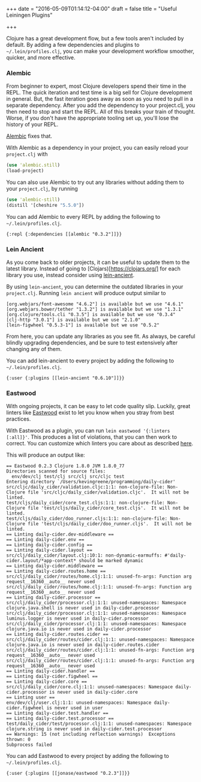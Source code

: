 +++
date = "2016-05-09T01:14:12-04:00"
draft = false
title = "Useful Leiningen Plugins"

+++

Clojure has a great development flow, but a few tools aren't included by default. By adding a few dependencies and plugins to `~/.lein/profiles.clj`, you can make your development workflow smoother, quicker, and more effective.

<!--more-->


### Alembic

From beginner to expert, most Clojure developers spend their time in the REPL. The quick iteration and test time is a big sell for Clojure development in general. But, the fast iteration goes away as soon as you need to pull in a separate dependency. After you add the dependency to your project.clj, you then need to stop and start the REPL. All of this breaks your train of thought. Worse, if you don't have the appropriate tooling set up, you'll lose the history of your REPL.

[Alembic](https://github.com/pallet/alembic) fixes that.

With Alembic as a dependency in your project, you can easily reload your `project.clj` with

``` clojure
(use 'alembic.still)
(load-project)
```

You can also use Alembic to try out any libraries without adding them to your `project.clj`, by running

``` clojure
(use 'alembic-still)
(distill '[cheshire "5.5.0"])
```

You can add Alembic to every REPL by adding the following to `~/.lein/profiles.clj`.

```
{:repl {:dependencies [[alembic "0.3.2"]]}}
``` 

### Lein Ancient

As you come back to older projects, it can be useful to update them to the latest library. Instead of going to [Clojars)[https://clojars.org/] for each library you use, instead consider using [lein-ancient](https://github.com/xsc/lein-ancient).

By using `lein-ancient`, you can determine the outdated libraries in your `project.clj`. Running `lein ancient` will produce output similar to

```
[org.webjars/font-awesome "4.6.2"] is available but we use "4.6.1"
[org.webjars.bower/tether "1.3.2"] is available but we use "1.3.1"
[org.clojure/tools.cli "0.3.5"] is available but we use "0.3.4"
[clj-http "3.0.1"] is available but we use "2.1.0"
[lein-figwheel "0.5.3-1"] is available but we use "0.5.2"
```

From here, you can update any libraries as you see fit. As always, be careful blindly upgrading dependencies, and be sure to test extensively after changing any of them.

You can add lein-ancient to every project by adding the following to `~/.lein/profiles.clj`.

```
{:user {:plugins [[lein-ancient "0.6.10"]]}}
``` 

### Eastwood

With ongoing projects, it can be easy to let code quality slip. Luckily, great linters like [Eastwood](https://github.com/jonase/eastwood) exist to let you know when you stray from best practices.

With Eastwood as a plugin, you can run `lein eastwood '{:linters [:all]}'`. This produces a list of violations, that you can then work to correct. You can customize which linters you care about as described [here](https://github.com/jonase/eastwood#whats-there).

This will produce an output like:

```
== Eastwood 0.2.3 Clojure 1.8.0 JVM 1.8.0_77
Directories scanned for source files:
  env/dev/clj test/clj src/clj src/cljc test
Entering directory `/Users/kevingreene/programming/daily-cider'
src/cljc/daily_cider/validation.cljc:1:1: non-clojure-file: Non-Clojure file 'src/cljc/daily_cider/validation.cljc'.  It will not be linted.
test/cljs/daily_cider/core_test.cljs:1:1: non-clojure-file: Non-Clojure file 'test/cljs/daily_cider/core_test.cljs'.  It will not be linted.
test/cljs/daily_cider/doo_runner.cljs:1:1: non-clojure-file: Non-Clojure file 'test/cljs/daily_cider/doo_runner.cljs'.  It will not be linted.
== Linting daily-cider.dev-middleware ==
== Linting daily-cider.env ==
== Linting daily-cider.config ==
== Linting daily-cider.layout ==
src/clj/daily_cider/layout.clj:10:1: non-dynamic-earmuffs: #'daily-cider.layout/*app-context* should be marked dynamic
== Linting daily-cider.middleware ==
== Linting daily-cider.routes.home ==
src/clj/daily_cider/routes/home.clj:1:1: unused-fn-args: Function arg request__16360__auto__ never used
src/clj/daily_cider/routes/home.clj:1:1: unused-fn-args: Function arg request__16360__auto__ never used
== Linting daily-cider.processor ==
src/clj/daily_cider/processor.clj:1:1: unused-namespaces: Namespace clojure.java.shell is never used in daily-cider.processor
src/clj/daily_cider/processor.clj:1:1: unused-namespaces: Namespace luminus.logger is never used in daily-cider.processor
src/clj/daily_cider/processor.clj:1:1: unused-namespaces: Namespace clojure.java.io is never used in daily-cider.processor
== Linting daily-cider.routes.cider ==
src/clj/daily_cider/routes/cider.clj:1:1: unused-namespaces: Namespace clojure.java.io is never used in daily-cider.routes.cider
src/clj/daily_cider/routes/cider.clj:1:1: unused-fn-args: Function arg request__16360__auto__ never used
src/clj/daily_cider/routes/cider.clj:1:1: unused-fn-args: Function arg request__16360__auto__ never used
== Linting daily-cider.handler ==
== Linting daily-cider.figwheel ==
== Linting daily-cider.core ==
src/clj/daily_cider/core.clj:1:1: unused-namespaces: Namespace daily-cider.processor is never used in daily-cider.core
== Linting user ==
env/dev/clj/user.clj:1:1: unused-namespaces: Namespace daily-cider.figwheel is never used in user
== Linting daily-cider.test.handler ==
== Linting daily-cider.test.processor ==
test/daily_cider/test/processor.clj:1:1: unused-namespaces: Namespace clojure.string is never used in daily-cider.test.processor
== Warnings: 15 (not including reflection warnings)  Exceptions thrown: 0
Subprocess failed
```


You can add Eastwood to every project by adding the following to `~/.lein/profiles.clj`.

```
{:user {:plugins [[jonase/eastwood "0.2.3"]]}}
``` 
